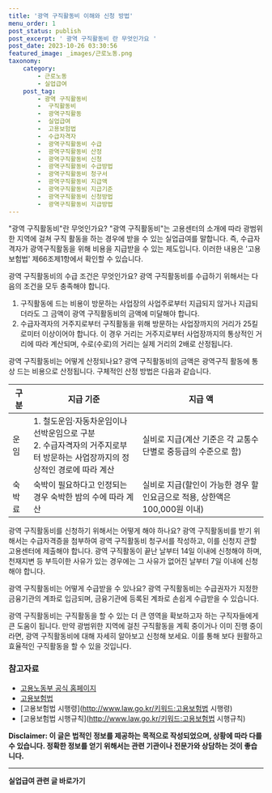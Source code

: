 ```yaml
---
title: '광역 구직활동비 이해와 신청 방법'
menu_order: 1
post_status: publish
post_excerpt: ' 광역 구직활동비 란 무엇인가요 '
post_date: 2023-10-26 03:30:56
featured_image: _images/근로노동.png
taxonomy:
    category:
        - 근로노동
        - 실업급여
    post_tag:
        - 광역 구직활동비
        -  구직활동비
        -  광역구직활동
        -  실업급여
        -  고용보험법
        -  수급자격자
        -  광역구직활동비 수급
        -  광역구직활동비 산정
        -  광역구직활동비 신청
        -  광역구직활동비 수급방법
        -  광역구직활동비 청구서
        -  광역구직활동비 지급액
        -  광역구직활동비 지급기준
        -  광역구직활동비 신청방법
        -  광역구직활동비 지급방법
---
```




"광역 구직활동비"란 무엇인가요?
"광역 구직활동비"는 고용센터의 소개에 따라 광범위한 지역에 걸쳐 구직 활동을 하는 경우에 받을 수 있는 실업급여를 말합니다. 즉, 수급자격자가 광역구직활동을 위해 비용을 지급받을 수 있는 제도입니다. 이러한 내용은 '고용보험법' 제66조제1항에서 확인할 수 있습니다.

광역 구직활동비의 수급 조건은 무엇인가요?
광역 구직활동비를 수급하기 위해서는 다음의 조건을 모두 충족해야 합니다.
1. 구직활동에 드는 비용이 방문하는 사업장의 사업주로부터 지급되지 않거나 지급되더라도 그 금액이 광역 구직활동비의 금액에 미달해야 합니다.
2. 수급자격자의 거주지로부터 구직활동을 위해 방문하는 사업장까지의 거리가 25킬로미터 이상이어야 합니다. 이 경우 거리는 거주지로부터 사업장까지의 통상적인 거리에 따라 계산되며, 수로(수로)의 거리는 실제 거리의 2배로 산정됩니다.

광역 구직활동비는 어떻게 산정되나요?
광역 구직활동비의 금액은 광역구직 활동에 통상 드는 비용으로 산정됩니다. 구체적인 산정 방법은 다음과 같습니다.

|구분|지급 기준|지급 액|
|---|---|---|
|운임|1. 철도운임·자동차운임이나 선박운임으로 구분<br>2. 수급자격자의 거주지로부터 방문하는 사업장까지의 정상적인 경로에 따라 계산|실비로 지급(계산 기준은 각 교통수단별로 중등급의 수준으로 함)|
|숙박료|숙박이 필요하다고 인정되는 경우 숙박한 밤의 수에 따라 계산|실비로 지급(할인이 가능한 경우 할인요금으로 적용, 상한액은 100,000원 이내)|

광역 구직활동비를 신청하기 위해서는 어떻게 해야 하나요?
광역 구직활동비를 받기 위해서는 수급자격증을 첨부하여 광역 구직활동비 청구서를 작성하고, 이를 신청지 관할 고용센터에 제출해야 합니다. 광역 구직활동이 끝난 날부터 14일 이내에 신청해야 하며, 천재지변 등 부득이한 사유가 있는 경우에는 그 사유가 없어진 날부터 7일 이내에 신청해야 합니다.

광역 구직활동비는 어떻게 수급받을 수 있나요?
광역 구직활동비는 수급권자가 지정한 금융기관의 계좌로 입금되며, 금융기관에 등록된 계좌로 손쉽게 수급받을 수 있습니다.

광역 구직활동비는 구직활동을 할 수 있는 더 큰 영역을 확보하고자 하는 구직자들에게 큰 도움이 됩니다. 만약 광범위한 지역에 걸친 구직활동을 계획 중이거나 이미 진행 중이라면, 광역 구직활동비에 대해 자세히 알아보고 신청해 보세요. 이를 통해 보다 원활하고 효율적인 구직활동을 할 수 있을 것입니다.

### 참고자료
- [고용노동부 공식 홈페이지](http://www.moel.go.kr/)
- [고용보험법](http://www.law.go.kr/키워드:고용보험법)
- [고용보험법 시행령](http://www.law.go.kr/키워드:고용보험법 시행령)
- [고용보험법 시행규칙](http://www.law.go.kr/키워드:고용보험법 시행규칙)

**Disclaimer: 이 글은 법적인 정보를 제공하는 목적으로 작성되었으며, 상황에 따라 다를 수 있습니다. 정확한 정보를 얻기 위해서는 관련 기관이나 전문가와 상담하는 것이 좋습니다.**
<!-- wp:separator -->
<hr class="wp-block-separator has-alpha-channel-opacity"/>
<!-- /wp:separator -->

<!-- wp:group {"backgroundColor":"base","layout":{"type":"constrained"}} -->
<div class="wp-block-group has-base-background-color has-background"><!-- wp:paragraph {"align":"center","fontSize":"medium"} -->
<p class="has-text-align-center has-large-font-size"><strong>실업급여 관련 글 바로가기</strong></p>
<!-- /wp:paragraph -->


<!-- wp:latest-posts
{"categories":[{"id":10977,"count":19,"description":"","link":"https://uknowlaw.com/category/%ec%8b%a4%ec%97%85%ea%b8%89%ec%97%ac/","name":"실업급여","slug":"실업급여","taxonomy":"category","parent":0,"meta":[],"_links":{"self":[{"href":"https://uknowlaw.com/wp-json/wp/v2/categories/10977"}],"collection":[{"href":"https://uknowlaw.com/wp-json/wp/v2/categories"}],"about":[{"href":"https://uknowlaw.com/wp-json/wp/v2/taxonomies/category"}],"wp:post_type":[{"href":"https://uknowlaw.com/wp-json/wp/v2/posts?categories=10977"}],"curies":[{"name":"wp","href":"https://api.w.org/{rel}","templated":true}]}}],"postsToShow":100,"excerptLength":28,"postLayout":"grid","columns":2,"featuredImageAlign":"left","featuredImageSizeSlug":"large","fontSize":"medium"} /--></div>
<!-- /wp:group -->